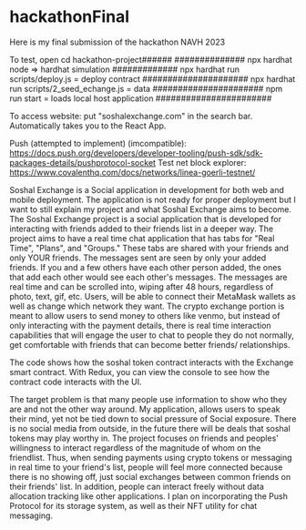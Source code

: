 # hackathonFinal
Here is my final submission of the hackathon NAVH 2023


To test, open cd hackathon-project######
##############
npx hardhat node => hardhat simulation
 #############
 npx hardhat run scripts/deploy.js = deploy contract
#####################
npx hardhat run scripts/2_seed_echange.js = data 
######################
npm run start = loads local host application
#######################


To access website: put "soshalexchange.com" in the search bar. Automatically takes you to the React App.

Push (attempted to implement) (imcompatible): https://docs.push.org/developers/developer-tooling/push-sdk/sdk-packages-details/pushprotocol-socket
Test net block explorer: https://www.covalenthq.com/docs/networks/linea-goerli-testnet/

Soshal Exchange is a Social application in development for both web and mobile deployment. The application is not ready for proper deployment but I want to still explain my project and what Soshal Exchange aims to become. The Soshal Exchange project is a social application that is developed for interacting with friends added to their friends list in a deeper way. The project aims to have a real time chat application that has tabs for "Real Time", "Plans", and "Groups." These tabs are shared with your friends and only YOUR friends. The messages sent are seen by only your added friends. If you and a few others have each other person added, the ones that add each other would see each other's messages. The messages are real time and can be scrolled into, wiping after 48 hours, regardless of photo, text, gif, etc. Users, will be able to connect their MetaMask wallets as well as change which network they want. The crypto exchange portion is meant to allow users to send money to others like venmo, but instead of only interacting with the payment details, there is real time interaction capabilities that will engage the user to chat to people they do not normally, get comfortable with friends that can become better friends/ relationships. 

The code shows how the soshal token contract interacts with the Exchange smart contract. With Redux, you can view the console to see how the contract code interacts with the UI. 

The target problem is that many people use information to show who they are and not the other way around. My application, allows users to speak their mind, yet not be tied down to social pressure of Social exposure. There is no social media from outside, in the future there will be deals that soshal tokens may play worthy in. The project focuses on friends and peoples' willingness to interact regardless of the magnitude of whom on the friendlist. Thus, when sending payments using crypto tokens or messaging in real time to your friend's list, people will feel more connected because there is no showing off, just social exchanges between common friends on their friends' list. In addition, people can interact freely without data allocation tracking like other applications. I plan on incorporating the Push Protocol for its storage system, as well as their NFT utility for chat messaging.


